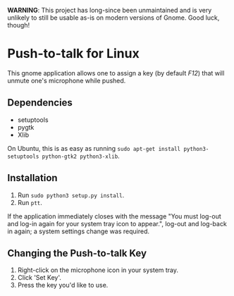 
**WARNING**: This project has long-since been unmaintained and is very unlikely to still be usable as-is on modern versions of Gnome.  Good luck, though!


# Push-to-talk for Linux

This gnome application allows one to assign a key (by default *F12*) that will unmute one's microphone while pushed.

## Dependencies

 - setuptools
 - pygtk
 - Xlib

On Ubuntu, this is as easy as running ``sudo apt-get install python3-setuptools python-gtk2 python3-xlib``.

## Installation

 1. Run ``sudo python3 setup.py install``.
 2. Run ``ptt``.
 
If the application immediately closes with the message "You must log-out and log-in again for your system tray icon to appear.", log-out and log-back in again; a system settings change was required.

## Changing the Push-to-talk Key

 1. Right-click on the microphone icon in your system tray.
 2. Click 'Set Key'.
 3. Press the key you'd like to use.

